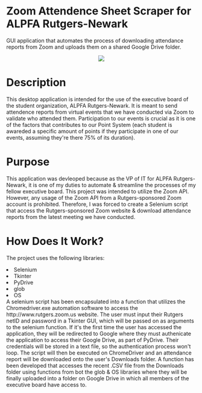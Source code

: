 # Zoom Attendence Sheet Scraper for ALPFA Rutgers-Newark
GUI application that automates the process of downloading attendance reports from Zoom and uploads them on a shared Google Drive folder.



<p align="center">
<img src="https://i.imgur.com/SnCOGna.png">
</p>

# Description
This desktop application is intended for the use of the executive board of the student organization, ALPFA Rutgers-Newark. It is meant to send attendence reports from virtual events that we have conducted via Zoom to validate who attended them. Participation to our events is crucial as it is one of the factors that contributes to our Point System (each student is awareded a specific amount of points if they participate in one of our events, assuming they're there 75% of its duration).

# Purpose
This application was devleoped because as the VP of IT for ALPFA Rutgers-Newark, it is one of my duties to automate & streamline the processes of my fellow executive board. This project was intended to utilize the Zoom API. However, any usage of the Zoom API from a Rutgers-sponsored Zoom account is prohibited. Therefore, I was forced to create a Selenium script that access the Rutgers-sponsored Zoom website & download attendance reports from the latest meeting we have conducted.

# How Does It Work?
The project uses the following libraries:
  <li>Selenium</li>
  <li>Tkinter</li>
  <li>PyDrive</li>
  <li>glob</li>
  <li>OS</li>
A selenium script has been encapsulated into a function that utilizes the Chromedriver.exe automation software to access the http://www.rutgers.zoom.us website. The user must input their Rutgers netID and password in a Tkinter GUI, which will be passed on as arguments to the selenium function. If it's the first time the user has accessed the application, they will be redirected to Google where they must authenicate the application to access their Google Drive, as part of PyDrive. Their credentials will be stored in a text file, so the authentication process won't loop. The script will then be executed on ChromeDriver and an attendance report will be downloaded onto the user's Downloads folder. A function has been developed that accesses the recent .CSV file from the Downloads folder using functions from bot the glob & OS libraries where they will be finally uploaded into a folder on Google Drive in which all members of the executive board have access to. 

